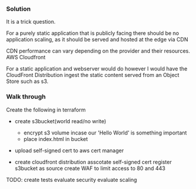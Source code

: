 ### Solution

It is a trick question. 

For a purely static application that is publicly facing there should
be no application scaling, as it should be served and hosted at the edge via CDN

CDN performance can vary depending on the provider and their resources. 
AWS Cloudfront 

For a static application and webserver would do however I would have the CloudFront 
Distribution ingest the static content served from an Object Store such as s3.

### Walk through

Create the following in terraform 
  - create s3bucket(world read/no write)
    - encrypt s3 volume incase our 'Hello World' is something important
    - place index.html in bucket

  - upload self-signed cert to aws cert manager

  - create cloudfront distribution
	asscotate self-signed cert
	register s3bucket as source
        create WAF to limit access to 80 and 443

   TODO:
    create tests
    evaluate security
    evaluate scaling

